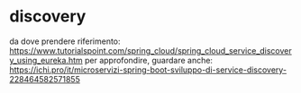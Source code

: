 # discovery

da dove prendere riferimento:
  https://www.tutorialspoint.com/spring_cloud/spring_cloud_service_discovery_using_eureka.htm
per approfondire, guardare anche:
  https://ichi.pro/it/microservizi-spring-boot-sviluppo-di-service-discovery-228464582571855
